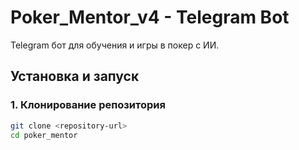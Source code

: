 # Poker_Mentor_v4 - Telegram Bot

Telegram бот для обучения и игры в покер с ИИ.

## Установка и запуск

### 1. Клонирование репозитория
```bash
git clone <repository-url>
cd poker_mentor
